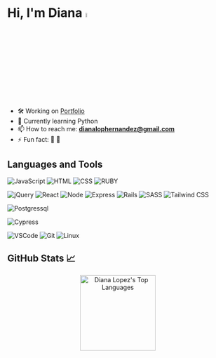 # Hi, I'm Diana <a><img src="https://media.giphy.com/media/hvRJCLFzcasrR4ia7z/giphy.gif" width="5%"></a>

- 🛠️ Working on [Portfolio](https://github.com/dialop/portfolio.git)
- 🌱 Currently learning Python 
- 📫 How to reach me: **dianalophernandez@gmail.com**
- ⚡ Fun fact: 💃 🚴

## Languages and Tools

![JavaScript](https://img.shields.io/badge/JavaScript-323330?style=for-the-badge&logo=javascript&logoColor=F7DF1E) ![HTML](https://img.shields.io/badge/HTML5-E34F26?style=for-the-badge&logo=html5&logoColor=white) ![CSS](https://img.shields.io/badge/CSS3-1572B6?style=for-the-badge&logo=css3&logoColor=white) ![RUBY](https://img.shields.io/badge/Ruby-CC342D?style=for-the-badge&logo=ruby&logoColor=white)

![jQuery](https://img.shields.io/badge/jQuery-0769AD?style=for-the-badge&logo=jquery&logoColor=white)
![React](https://img.shields.io/badge/React-20232A?style=for-the-badge&logo=react&logoColor=61DAFB) ![Node](https://img.shields.io/badge/Node%20js-339933?style=for-the-badge&logo=nodedotjs&logoColor=white) ![Express](https://img.shields.io/badge/Express.js-000000?style=for-the-badge) ![Rails](https://img.shields.io/badge/Ruby_on_Rails-CC0000?style=for-the-badge&logo=ruby-on-rails&logoColor=white) ![SASS](https://img.shields.io/badge/SASS-CC6699?style=for-the-badge&logo=sass&logoColor=white) ![Tailwind CSS](https://img.shields.io/badge/Tailwind_CSS-38B2AC?style=for-the-badge&logo=tailwind-css&logoColor=white)

![Postgressql](https://img.shields.io/badge/PostgreSQL-316192?style=for-the-badge&logo=postgresql&logoColor=white)

![Cypress](https://img.shields.io/badge/Cypress-17202C?style=for-the-badge&logo=cypress&logoColor=white) 

![VSCode](https://img.shields.io/badge/VSCode-007ACC?style=for-the-badge&logo=visual-studio-code&logoColor=white) ![Git](https://img.shields.io/badge/Git-F05032?style=for-the-badge&logo=git&logoColor=white) ![Linux](https://img.shields.io/badge/Linux-000000?style=for-the-badge&logo=linux&logoColor=FCC624)

## GitHub Stats 📈

<p align="center">
  <a href="https://github.com/anuraghazra/github-readme-stats" title="Go to Source">
    <img alt="Diana Lopez's Top Languages" src="https://github-readme-stats.vercel.app/api/top-langs/?username=dialop&langs_count=6&layout=compact&theme=react&hide_border=true&border_color=61dafb&hide" height="172px"/>
  </a>
</p>



